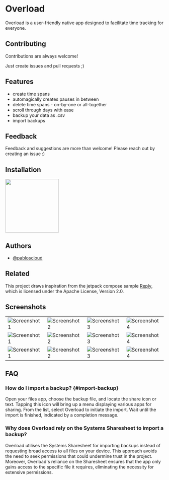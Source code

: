 
# Overload

Overload is a user-friendly native app designed to facilitate time tracking for everyone.


## Contributing

Contributions are always welcome!

Just create issues and pull requests ;)


## Features

- create time spans
- automagically creates pauses in between
- delete time spans - on-by-one or all-together
- scroll through days with ease
- backup your data as .csv
- import backups


## Feedback

Feedback and suggestions are more than welcome! Please reach out by creating an issue :)


## Installation

<a href="https://f-droid.org/app/cloud.pablos.overload"><img src="https://fdroid.gitlab.io/artwork/badge/get-it-on.png" width="170"></a>

## Authors

- [@pabloscloud](https://pablos.cloud)


## Related

This project draws inspiration from the jetpack compose sample [Reply](https://github.com/android/compose-samples/tree/main/Reply), which is licensed under the Apache License, Version 2.0.


## Screenshots

<table>
  <tr>
    <td><img src="https://codeberg.org/pabloscloud/Overload/raw/branch/main/screenshots/1.png" alt="Screenshot 1"></td>
    <td><img src="https://codeberg.org/pabloscloud/Overload/raw/branch/main/screenshots/2.png" alt="Screenshot 2"></td>
    <td><img src="https://codeberg.org/pabloscloud/Overload/raw/branch/main/screenshots/3.png" alt="Screenshot 3"></td>
    <td><img src="https://codeberg.org/pabloscloud/Overload/raw/branch/main/screenshots/4.png" alt="Screenshot 4"></td>
  </tr>
  <tr>
    <td><img src="https://codeberg.org/pabloscloud/Overload/raw/branch/main/screenshots/5.png" alt="Screenshot 1"></td>
    <td><img src="https://codeberg.org/pabloscloud/Overload/raw/branch/main/screenshots/6.png" alt="Screenshot 2"></td>
    <td><img src="https://codeberg.org/pabloscloud/Overload/raw/branch/main/screenshots/7.png" alt="Screenshot 3"></td>
    <td><img src="https://codeberg.org/pabloscloud/Overload/raw/branch/main/screenshots/8.png" alt="Screenshot 4"></td>
  </tr>
  <tr>
    <td><img src="https://codeberg.org/pabloscloud/Overload/raw/branch/main/screenshots/9.png" alt="Screenshot 1"></td>
    <td><img src="https://codeberg.org/pabloscloud/Overload/raw/branch/main/screenshots/10.png" alt="Screenshot 2"></td>
    <td><img src="https://codeberg.org/pabloscloud/Overload/raw/branch/main/screenshots/11.png" alt="Screenshot 3"></td>
    <td><img src="https://codeberg.org/pabloscloud/Overload/raw/branch/main/screenshots/12.png" alt="Screenshot 4"></td>
  </tr>
</table>


## FAQ

### How do I import a backup? {#import-backup}
Open your files app, choose the backup file, and locate the share icon or text. Tapping this icon will bring up a menu displaying various apps for sharing. From the list, select Overload to initiate the import. Wait until the import is finished, indicated by a completion message.

### Why does Overload rely on the Systems Sharesheet to import a backup?
Overload utilises the Systems Sharesheet for importing backups instead of requesting broad access to all files on your device. This approach avoids the need to seek permissions that could undermine trust in the project. Moreover, Overload's reliance on the Sharesheet ensures that the app only gains access to the specific file it requires, eliminating the necessity for extensive permissions.